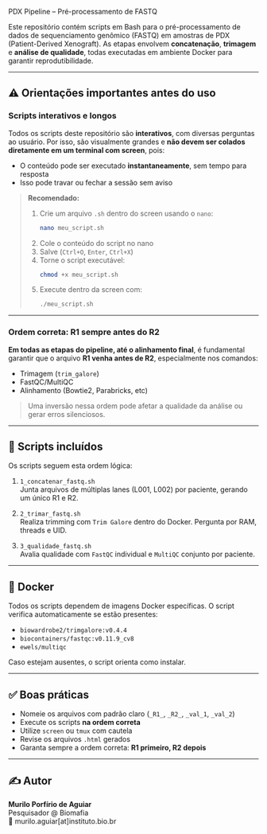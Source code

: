 PDX Pipeline – Pré-processamento de FASTQ

Este repositório contém scripts em Bash para o pré-processamento de dados de sequenciamento genômico (FASTQ) em amostras de PDX (Patient-Derived Xenograft). As etapas envolvem **concatenação**, **trimagem** e **análise de qualidade**, todas executadas em ambiente Docker para garantir reprodutibilidade.

---

## ⚠️ Orientações importantes antes do uso

### Scripts interativos e longos

Todos os scripts deste repositório são **interativos**, com diversas perguntas ao usuário. Por isso, são visualmente grandes e **não devem ser colados diretamente em um terminal com screen**, pois:

- O conteúdo pode ser executado **instantaneamente**, sem tempo para resposta
- Isso pode travar ou fechar a sessão sem aviso

> **Recomendado:**
> 1. Crie um arquivo `.sh` dentro do screen usando o `nano`:
>    ```bash
>    nano meu_script.sh
>    ```
> 2. Cole o conteúdo do script no nano
> 3. Salve (`Ctrl+O`, `Enter`, `Ctrl+X`)
> 4. Torne o script executável:
>    ```bash
>    chmod +x meu_script.sh
>    ```
> 5. Execute dentro da screen com:
>    ```bash
>    ./meu_script.sh
>    ```

---

### Ordem correta: R1 sempre antes do R2

**Em todas as etapas do pipeline, até o alinhamento final**, é fundamental garantir que o arquivo **R1 venha antes de R2**, especialmente nos comandos:

- Trimagem (`trim_galore`)
- FastQC/MultiQC
- Alinhamento (Bowtie2, Parabricks, etc)

> Uma inversão nessa ordem pode afetar a qualidade da análise ou gerar erros silenciosos.

---

## 📜 Scripts incluídos

Os scripts seguem esta ordem lógica:

1. `1_concatenar_fastq.sh`  
   Junta arquivos de múltiplas lanes (L001, L002) por paciente, gerando um único R1 e R2.

2. `2_trimar_fastq.sh`  
   Realiza trimming com `Trim Galore` dentro do Docker. Pergunta por RAM, threads e UID.

3. `3_qualidade_fastq.sh`  
   Avalia qualidade com `FastQC` individual e `MultiQC` conjunto por paciente.

---

## 🐳 Docker

Todos os scripts dependem de imagens Docker específicas. O script verifica automaticamente se estão presentes:

- `biowardrobe2/trimgalore:v0.4.4`
- `biocontainers/fastqc:v0.11.9_cv8`
- `ewels/multiqc`

Caso estejam ausentes, o script orienta como instalar.

---

## ✅ Boas práticas

- Nomeie os arquivos com padrão claro (`_R1_`, `_R2_`, `_val_1`, `_val_2`)
- Execute os scripts **na ordem correta**
- Utilize `screen` ou `tmux` com cautela
- Revise os arquivos `.html` gerados
- Garanta sempre a ordem correta: **R1 primeiro, R2 depois**

---

## ✍️ Autor

**Murilo Porfírio de Aguiar**  
Pesquisador @ Biomafia  
📧 murilo.aguiar[at]instituto.bio.br
